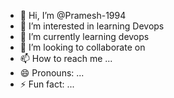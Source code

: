 - 👋 Hi, I’m @Pramesh-1994
- 👀 I’m interested in learning Devops
- 🌱 I’m currently learning devops
- 💞️ I’m looking to collaborate on 
- 📫 How to reach me ...
- 😄 Pronouns: ...
- ⚡ Fun fact: ...

<!---
Pramesh-1994/Pramesh-1994 is a ✨ special ✨ repository because its `README.md` (this file) appears on your GitHub profile.
You can click the Preview link to take a look at your changes.
--->
